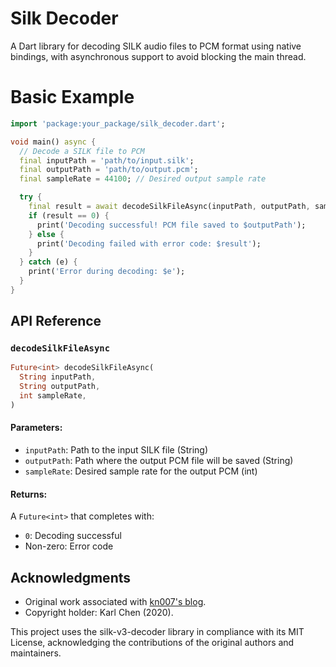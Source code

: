 # Silk Decoder

A Dart library for decoding SILK audio files to PCM format using native bindings, with asynchronous support to avoid blocking the main thread.

# Basic Example

```dart
import 'package:your_package/silk_decoder.dart';

void main() async {
  // Decode a SILK file to PCM
  final inputPath = 'path/to/input.silk';
  final outputPath = 'path/to/output.pcm';
  final sampleRate = 44100; // Desired output sample rate

  try {
    final result = await decodeSilkFileAsync(inputPath, outputPath, sampleRate);
    if (result == 0) {
      print('Decoding successful! PCM file saved to $outputPath');
    } else {
      print('Decoding failed with error code: $result');
    }
  } catch (e) {
    print('Error during decoding: $e');
  }
}
```

## API Reference

### `decodeSilkFileAsync`

```dart
Future<int> decodeSilkFileAsync(
  String inputPath,
  String outputPath,
  int sampleRate,
)
```

#### Parameters:

- `inputPath`: Path to the input SILK file (String)
- `outputPath`: Path where the output PCM file will be saved (String)
- `sampleRate`: Desired sample rate for the output PCM (int)

#### Returns:

A `Future<int>` that completes with:

- `0`: Decoding successful
- Non-zero: Error code 

## Acknowledgments

- Original work associated with [kn007's blog](https://kn007.net/).
- Copyright holder: Karl Chen (2020).

This project uses the silk-v3-decoder library in compliance with its MIT License, acknowledging the contributions of the original authors and maintainers.